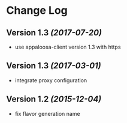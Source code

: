 Change Log
==========

Version 1.3 *(2017-07-20)*
----------------------------

* use appaloosa-client version 1.3 with https

Version 1.3 *(2017-03-01)*
----------------------------

* integrate proxy configuration

Version 1.2 *(2015-12-04)*
----------------------------

* fix flavor generation name